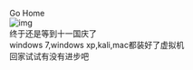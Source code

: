 Go Home  
![img](http://bpic.588ku.com/element_origin_min_pic/17/09/15/108c6c32393403816224a39707ed6075.jpg)  
终于还是等到十一国庆了  
windows 7,windows xp,kali,mac都装好了虚拟机  
回家试试有没有进步吧
